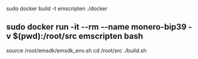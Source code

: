 sudo docker build -t emscripten ./docker

sudo docker run -it --rm --name monero-bip39 -v $(pwd):/root/src emscripten bash
---
source /root/emsdk/emsdk_env.sh
cd /root/src
./build.sh

